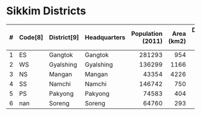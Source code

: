 # Sikkim Districts

|   # | Code[8]   | District[9]   | Headquarters   |   Population (2011) |   Area (km2) |   Density (/km2)[9] |
|----:|:----------|:--------------|:---------------|--------------------:|-------------:|--------------------:|
|   1 | ES        | Gangtok       | Gangtok        |              281293 |          954 |                 295 |
|   2 | WS        | Gyalshing     | Gyalshing      |              136299 |         1166 |                 117 |
|   3 | NS        | Mangan        | Mangan         |               43354 |         4226 |                  10 |
|   4 | SS        | Namchi        | Namchi         |              146742 |          750 |                 196 |
|   5 | PS        | Pakyong       | Pakyong        |               74583 |          404 |                 180 |
|   6 | nan       | Soreng        | Soreng         |               64760 |          293 |                 221 |